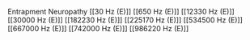 Entrapment Neuropathy
[[30 Hz (E)]]
[[650 Hz (E)]]
[[12330 Hz (E)]]
[[30000 Hz (E)]]
[[182230 Hz (E)]]
[[225170 Hz (E)]]
[[534500 Hz (E)]]
[[667000 Hz (E)]]
[[742000 Hz (E)]]
[[986220 Hz (E)]]